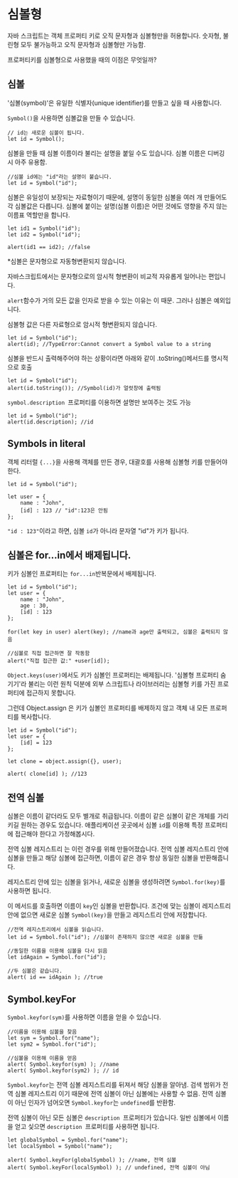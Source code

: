 # 심볼형



자바 스크립트는 객체 프로퍼티 키로 오직 문자형과 심볼형만을 허용합니다. 숫자형, 불린형 모두 불가능하고 오직 문자형과 심볼형만 가능함. 

프로퍼티키를 심볼형으로 사용했을 때의 이점은 무엇일까?



## 심볼

'심볼(symbol)'은 유일한 식별자(unique identifier)를 만들고 싶을 때 사용합니다. 

`Symbol()`을 사용하면 심볼값을 만들 수 있습니다. 

```
// id는 새로운 심볼이 됩니다. 
let id = Symbol();
```

심볼을 만들 때 심볼 이름이라 불리는 설명을 붙일 수도 있습니다. 심볼 이름은 디버깅 시 아주 유용함. 

```
//심볼 id에는 "id"라는 설명이 붙습니다. 
let id = Symbol("id");
```

심볼은 유일성이 보장되는 자료형이기 때문에, 설명이 동일한 심볼을 여러 개 만들어도 각 심볼값은 다릅니다. 심볼에 붙이는 설명(심볼 이름)은 어떤 것에도 영향을 주지 않는 이름표 역할만을 합니다. 

```
let id1 = Symbol("id");
let id2 = Symbol("id");

alert(id1 == id2); //false
```



*심볼은 문자형으로 자동형변환되지 않습니다. 

자바스크립트에서는 문자형으로의 암시적 형변환이 비교적 자유롭게 일어나는 편입니다. 

`alert`함수가 거의 모든 값을 인자로 받을 수 있는 이유는 이 때문. 그러나 심볼은 예외입니다. 

심볼형 값은 다른 자료형으로 암시적 형변환되지 않습니다. 

```
let id = Symbol("id");
alert(id); //TypeError:Cannot convert a Symbol value to a string
```

심볼을 반드시 출력해주어야 하는 상황이라면 아래와 같이 .toString()메서드를 명시적으로 호출

```
let id = Symbol("id");
alert(id.toString()); //Symbol(id)가 얼럿창에 출력됨 
```

`symbol.description `프로퍼티를 이용하면 설명만 보여주는 것도 가능

```
let id = Symbol("id");
alert(id.description); //id
```



## Symbols in literal

객체 리터럴 `{...}`을 사용해 객체를 만든 경우, 대괄호를 사용해 심볼형 키를 만들어야 한다. 

```
let id = Symbol("id");

let user = {
	name : "John",
	[id] : 123 // "id":123은 안됨
};
```

`"id : 123"`이라고 하면, 심볼 `id`가 아니라 문자열 "id"가 키가 됩니다. 



## 심볼은 for...in에서 배제됩니다. 

키가 심볼인 프로퍼티는 `for...in`반복문에서 배제됩니다. 

```
let id = Symbol("id");
let user = {
	name : "John",
	age : 30,
	[id] : 123
};

for(let key in user) alert(key); //name과 age만 출력되고, 심볼은 출력되지 않음

//심볼로 직접 접근하면 잘 작동함 
alert("직접 접근한 값:" +user[id]);
```

`Object.keys(user)`에서도 키가 심볼인 프로퍼티는 배제됩니다. '심볼형 프로퍼티 숨기기'라 불리는 이런 원칙 덕분에 외부 스크립트나 라이브러리는 심볼형 키를 가진 프로퍼티에 접근하지 못합니다. 

그런데 Object.assign 은 키가 심볼인 프로퍼티를 배제하지 않고 객체 내 모든 프로퍼티를 복사합니다.

```;
let id = Symbol("id");
let user = {
	[id] = 123
};

let clone = object.assign({}, user);

alert( clone[id] ); //123
```



## 전역 심볼

심볼은 이름이 같더라도 모두 별개로 취급됩니다. 이름이 같은 심볼이 같은 개체를 가리키길 원하는 경우도 있습니다. 애플리케이션 곳곳에서 심볼 `id`를 이용해 특정 프로퍼티에 접근해야 한다고 가정해봅시다. 

전역 심볼 레지스트리 는 이런 경우를 위해 만들어졌습니다. 전역 심볼 레지스트리 안에 심볼을 만들고 해당 심볼에 접근하면, 이름이 같은 경우 항상 동일한 심볼을 반환해줍니다. 

레지스트리 안에 있는 심볼을 읽거나, 새로운 심볼을 생성하려면 `Symbol.for(key)`를 사용하면 됩니다. 

이 메서드를 호출하면 이름이 `key`인 심볼을 반환합니다. 조건에 맞는 심볼이 레지스트리 안에 없으면 새로운 심볼 `Symbol(key)`을 만들고 레지스트리 안에 저장합니다.

```
//전역 레지스트리에서 심볼을 읽습니다. 
let id = Symbol.fol("id"); //심볼이 존재하지 않으면 새로운 심볼을 만듦

//동일한 이름을 이용해 심볼을 다시 읽음
let idAgain = Symbol.for("id");

//두 심볼은 같습니다. 
alert( id == idAgain ); //true
```

   

## Symbol.keyFor

`Symbol.keyfor(sym)`를 사용하면 이름을 얻을 수 있습니다. 

```
//이름을 이용해 심볼을 찾음
let sym = Symbol.for("name");
let sym2 = Symbol.for("id");

//심볼을 이용해 이름을 얻음
alert( Symbol.keyfor(sym) ); //name
alert( Symbol.keyfor(sym2) ); // id
```

`Symbol.keyfor`는 전역 심볼 레지스트리를 뒤져서 해당 심볼을 알아냄. 검색 범위가 전역 심볼 레지스트리 이기 때문에 전역 심볼이 아닌 심볼에는 사용할 수 없음. 전역 심볼이 아닌 인자가 넘어오면 `Symbol.keyfor`는 `undefined`를 반환함. 

전역 심볼이 아닌 모든 심볼은 `description `프로퍼티가 있습니다. 일반 심볼에서 이름을 얻고 싳으면 `description `프로퍼티를 사용하면 됩니다. 

```
let globalSymbol = Symbol.for("name");
let localSymbol = Symbol("name");

alert( Symbol.keyFor(globalSymbol) ); //name, 전역 심볼
alert( Symbol.keyFor(localSymbol) ); // undefined, 전역 심볼이 아님 

```

